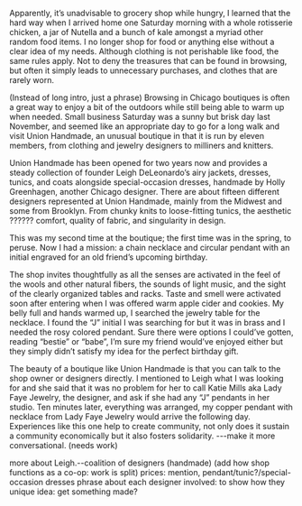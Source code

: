 Apparently, it’s unadvisable to grocery shop while hungry, I learned that the hard way when I arrived home one Saturday morning with a whole rotisserie chicken, a jar of Nutella and a bunch of kale amongst a myriad other random food items. I no longer shop for food or anything else without a clear idea of my needs. Although clothing is not perishable like food, the same rules apply. Not to deny the treasures that can be found in browsing, but often it simply leads to unnecessary purchases, and clothes that are rarely worn.


(Instead of long intro, just a phrase)
Browsing in Chicago boutiques is often a great way to enjoy a bit of the outdoors while still being able to warm up when needed. Small business Saturday was a sunny but brisk day last November, and seemed like an appropriate day to go for a long walk and visit Union Handmade, an unusual boutique in that it is run by eleven members, from clothing and jewelry designers to milliners and knitters.

Union Handmade has been opened for two years now and provides a steady collection of founder Leigh DeLeonardo’s airy jackets, dresses, tunics, and coats alongside special-occasion dresses, handmade by Holly Greenhagen, another Chicago designer. There are about fifteen different designers represented at Union Handmade, mainly from the Midwest and some from Brooklyn. From chunky knits to loose-fitting tunics, the aesthetic ?????? comfort, quality of fabric, and singularity in design.


This was my second time at the boutique; the first time was in the spring, to peruse.  Now I had a mission: a chain necklace and circular pendant with an initial engraved for an old friend’s upcoming birthday.

The shop invites thoughtfully as all the senses are activated in the feel of the wools and other natural fibers, the sounds of light music, and the sight of the clearly organized tables and racks. Taste and smell were activated soon after entering when I was offered warm apple cider and cookies. My belly full and hands warmed up, I searched the jewelry table for the necklace. I found the “J” initial I was searching for but it was in brass and I needed the rosy colored pendant. Sure there were options I could’ve gotten, reading “bestie” or “babe”, I’m sure my friend would’ve enjoyed either but they simply didn’t satisfy my idea for the perfect birthday gift.

The beauty of a boutique like Union Handmade is that you can talk to the shop owner or designers directly. I mentioned to Leigh what I was looking for and she said that it was no problem for her to call Katie Mills aka Lady Faye Jewelry, the designer, and ask if she had any “J” pendants in her studio. Ten minutes later, everything was arranged, my copper pendant with necklace from Lady Faye Jewelry would arrive the following day. Experiences like this one help to create community, not only does it sustain a community economically but it also fosters solidarity. ---make it more conversational. (needs work)

more about Leigh.--coalition of designers (handmade) (add how shop functions as a co-op: work is split)
prices: mention, pendant/tunic?/special-occasion dresses
phrase about each designer involved: to show how they unique
idea: get something made?
